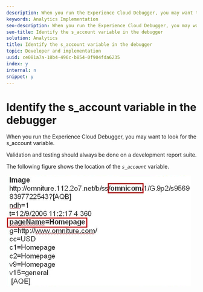 ```yaml
---
description: When you run the Experience Cloud Debugger, you may want to look for the s_account variable.
keywords: Analytics Implementation
seo-description: When you run the Experience Cloud Debugger, you may want to look for the s_account variable.
seo-title: Identify the s_account variable in the debugger
solution: Analytics
title: Identify the s_account variable in the debugger
topic: Developer and implementation
uuid: ce081a7a-18b4-496c-b854-0f904fda6235
index: y
internal: n
snippet: y
---
```


# Identify the s_account variable in the debugger

When you run the Experience Cloud Debugger, you may want to look for the s_account variable.

Validation and testing should always be done on a development report suite.

The following figure shows the location of the *`s_account`* variable.

![](assets/debugger_code.png)

